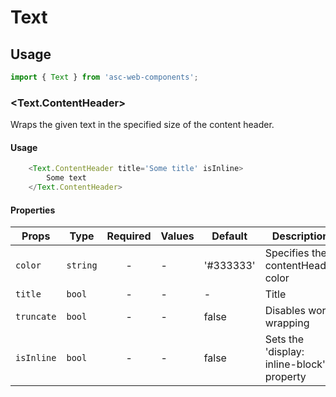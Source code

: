 # Text

## Usage

```js
import { Text } from 'asc-web-components';
```

### <Text.ContentHeader>

Wraps the given text in the specified size of the content header.

#### Usage

```js
    <Text.ContentHeader title='Some title' isInline>
        Some text
    </Text.ContentHeader>
```

#### Properties

| Props              | Type     | Required | Values                      | Default   | Description                                                                                                                                      |
| ------------------ | -------- | :------: | --------------------------- | --------- | -------------------------------------------------------------------------------------------------------------------------------------------------------------- |
| `color`            | `string` |    -     | -                     | '#333333' | Specifies the contentHeader color                   |
| `title`            | `bool`   |    -     | -                     | -         | Title                                               |
| `truncate`         | `bool`   |    -     | -                     | false     | Disables word wrapping                              |
| `isInline`         | `bool`   |    -     | -                     | false     | Sets the 'display: inline-block' property           |